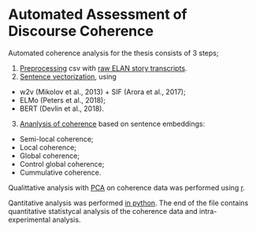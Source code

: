 # Automated Assessment of Discourse Coherence

Automated coherence analysis for the thesis consists of 3 steps;
1. [Preprocessing](https://github.com/flying-bear/thesis/blob/master/coherence/Reembed_and_apply.ipynb) csv with [raw ELAN story transcripts](https://github.com/flying-bear/thesis/blob/master/coherence/stories.csv).
2. [Sentence vectorization](https://github.com/flying-bear/thesis/blob/master/coherence/Reembed_and_apply.ipynb), using 
  - w2v (Mikolov et al., 2013) + SIF (Arora et al., 2017);
  - ELMo (Peters et al., 2018); 
  - BERT (Devlin et al., 2018). 
3. [Ananlysis of coherence](https://github.com/flying-bear/thesis/blob/master/coherence/Apply_metrics.ipynb) based on sentence embeddings:
  - Semi-local coherence;
  - Local coherence;
  - Global coherence;
  - Control global coherence;
  - Cummulative coherence.
  
Qualittative analysis with [PCA](https://github.com/flying-bear/thesis/blob/master/coherence/r/PCA.r) on coherence data was performed using [r](https://github.com/flying-bear/thesis/tree/master/coherence/r).

Qantitative analysis was performed [in python](https://github.com/flying-bear/thesis/blob/master/coherence/Apply_metrics.ipynb). The end of the file contains quantitative statistycal analysis of the coherence data and intra-experimental analysis.
